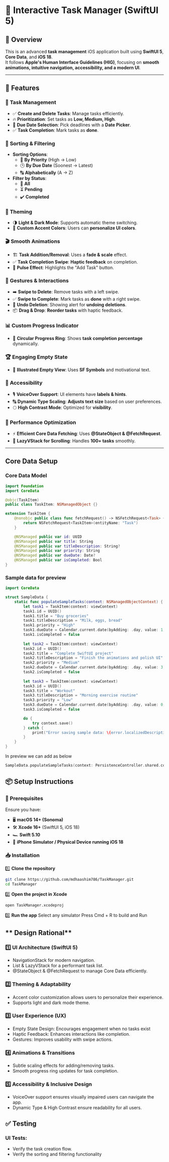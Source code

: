 # 📌 Interactive Task Manager (SwiftUI 5)

## 📖 Overview
This is an advanced **task management** iOS application built using **SwiftUI 5**, **Core Data**, and **iOS 18**.  
It follows **Apple's Human Interface Guidelines (HIG)**, focusing on **smooth animations, intuitive navigation, accessibility, and a modern UI**.

---

## 🚀 Features

### 📝 **Task Management**
- ✅ **Create and Delete Tasks**: Manage tasks efficiently.
- 🔥 **Prioritization**: Set tasks as **Low, Medium, High**.
- 📅 **Due Date Selection**: Pick deadlines with a **Date Picker**.
- ✅ **Task Completion**: Mark tasks as **done**.

### 🔎 **Sorting & Filtering**
- **Sorting Options**:
  - 📌 **By Priority** (High → Low)
  - 🕒 **By Due Date** (Soonest → Latest)
  - 🔠 **Alphabetically** (A → Z)
- **Filter by Status**:
  - 📍 **All**
  - ⏳ **Pending**
  - ✔️ **Completed**

### 🎨 **Theming**
- 🌗 **Light & Dark Mode**: Supports automatic theme switching.
- 🎨 **Custom Accent Colors**: Users can **personalize UI colors**.

### 🎬 **Smooth Animations**
- 🏗 **Task Addition/Removal**: Uses a **fade & scale** effect.
- ✅ **Task Completion Swipe**: **Haptic feedback** on completion.
- 🔵 **Pulse Effect**: Highlights the "Add Task" button.

### 🤝 **Gestures & Interactions**
- ➡️ **Swipe to Delete**: Remove tasks with a left swipe.
- ✅ **Swipe to Complete**: Mark tasks as **done** with a right swipe.
- 🛑 **Undo Deletion**: Showing alert for **undoing deletions**.
- 📦 **Drag & Drop**: **Reorder tasks** with haptic feedback.

### 📊 **Custom Progress Indicator**
- 🔵 **Circular Progress Ring**: Shows **task completion percentage** dynamically.

### 🏆 **Engaging Empty State**
- 📌 **Illustrated Empty View**: Uses **SF Symbols** and motivational text.

### 🦾 **Accessibility**
- 🎙 **VoiceOver Support**: UI elements have **labels & hints**.
- 🔠 **Dynamic Type Scaling**: **Adjusts text size** based on user preferences.
- 🌕 **High Contrast Mode**: Optimized for **visibility**.

### 🚀 **Performance Optimization**
- ⚡ **Efficient Core Data Fetching**: Uses **@StateObject & @FetchRequest**.
- 📜 **LazyVStack for Scrolling**: Handles **100+ tasks** smoothly.

---

## **Core Data Setup**

### **Core Data Model**

```swift
import Foundation
import CoreData

@objc(TaskItem)
public class TaskItem: NSManagedObject {}

extension TaskItem {
    @nonobjc public class func fetchRequest() -> NSFetchRequest<Task> {
        return NSFetchRequest<TaskItem>(entityName: "Task")
    }

    @NSManaged public var id: UUID
    @NSManaged public var title: String
    @NSManaged public var titleDescription: String?
    @NSManaged public var priority: String
    @NSManaged public var dueDate: Date?
    @NSManaged public var isCompleted: Bool
}
```

### Sample data for preview

```swift
import CoreData

struct SampleData {
    static func populateSampleTasks(context: NSManagedObjectContext) {
        let task1 = TaskItem(context: viewContext)
        task1.id = UUID()
        task1.title = "Buy groceries"
        task1.titleDescription = "Milk, eggs, bread"
        task1.priority = "High"
        task1.dueDate = Calendar.current.date(byAdding: .day, value: 1, to: Date())
        task1.isCompleted = false
        
        let task2 = TaskItem(context: viewContext)
        task2.id = UUID()
        task2.title = "Complete SwiftUI project"
        task2.titleDescription = "Finish the animations and polish UI"
        task2.priority = "Medium"
        task2.dueDate = Calendar.current.date(byAdding: .day, value: 3, to: Date())
        task2.isCompleted = false
        
        let task3 = TaskItem(context: viewContext)
        task3.id = UUID()
        task3.title = "Workout"
        task3.titleDescription = "Morning exercise routine"
        task3.priority = "Low"
        task3.dueDate = Calendar.current.date(byAdding: .day, value: 0, to: Date())
        task3.isCompleted = false

        do {
            try context.save()
        } catch {
            print("Error saving sample data: \(error.localizedDescription)")
        }
    }
}
```

In preview we can add as below

```swift
SampleData.populateSampleTasks(context: PersistenceController.shared.container.viewContext)
```


## 📦 **Setup Instructions**

### **📌 Prerequisites**
Ensure you have:
- 🖥 **macOS 14+ (Sonoma)**
- 🛠 **Xcode 16+** (SwiftUI 5, iOS 18)
- 🏎 **Swift 5.10**
- 📱 **iPhone Simulator / Physical Device running iOS 18**

### **📥 Installation**
1️⃣ **Clone the repository**  
```sh
git clone https://github.com/mdhaashim786/TaskManager.git
cd TaskManager
```

2️⃣ **Open the project in Xcode**
```sh
open TaskManager.xcodeproj
```

3️⃣ **Run the app**
Select any simulator 
Press Cmd + R to build and Run


## ** Design Rational**

### 1️⃣  **UI Architecture (SwiftUI 5)**

* NavigationStack for modern navigation.
* List & LazyVStack for a performant task list.
* @StateObject & @FetchRequest to manage Core Data efficiently.

### 2️⃣  **Theming & Adaptability**

* Accent color customization allows users to personalize their experience.
* Supports light and dark mode theme.

### 3️⃣  **User Experience (UX)**

* Empty State Design: Encourages engagement when no tasks exist
* Haptic Feedback: Enhances interactions like completion.
* Gestures: Improves usability with swipe actions.

### 4️⃣ **Animations & Transitions**

* Subtle scaling effects for adding/removing tasks.
* Smooth progress ring updates for task completion.

### 5️⃣ **Accessibility & Inclusive Design**

* VoiceOver support ensures visually impaired users can navigate the app.
* Dynamic Type & High Contrast ensure readability for all users.

## ✅ **Testing**

### UI Tests: 
* Verify the task creation flow.
* Verify the sorting and filtering functionality
